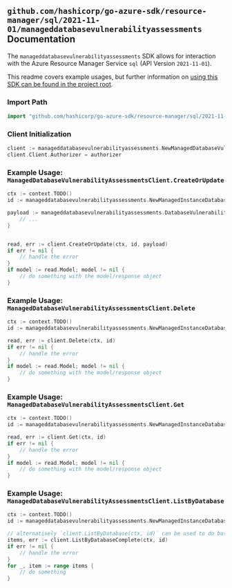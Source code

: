 
## `github.com/hashicorp/go-azure-sdk/resource-manager/sql/2021-11-01/manageddatabasevulnerabilityassessments` Documentation

The `manageddatabasevulnerabilityassessments` SDK allows for interaction with the Azure Resource Manager Service `sql` (API Version `2021-11-01`).

This readme covers example usages, but further information on [using this SDK can be found in the project root](https://github.com/hashicorp/go-azure-sdk/tree/main/docs).

### Import Path

```go
import "github.com/hashicorp/go-azure-sdk/resource-manager/sql/2021-11-01/manageddatabasevulnerabilityassessments"
```


### Client Initialization

```go
client := manageddatabasevulnerabilityassessments.NewManagedDatabaseVulnerabilityAssessmentsClientWithBaseURI("https://management.azure.com")
client.Client.Authorizer = authorizer
```


### Example Usage: `ManagedDatabaseVulnerabilityAssessmentsClient.CreateOrUpdate`

```go
ctx := context.TODO()
id := manageddatabasevulnerabilityassessments.NewManagedInstanceDatabaseID("12345678-1234-9876-4563-123456789012", "example-resource-group", "managedInstanceValue", "databaseValue")

payload := manageddatabasevulnerabilityassessments.DatabaseVulnerabilityAssessment{
	// ...
}


read, err := client.CreateOrUpdate(ctx, id, payload)
if err != nil {
	// handle the error
}
if model := read.Model; model != nil {
	// do something with the model/response object
}
```


### Example Usage: `ManagedDatabaseVulnerabilityAssessmentsClient.Delete`

```go
ctx := context.TODO()
id := manageddatabasevulnerabilityassessments.NewManagedInstanceDatabaseID("12345678-1234-9876-4563-123456789012", "example-resource-group", "managedInstanceValue", "databaseValue")

read, err := client.Delete(ctx, id)
if err != nil {
	// handle the error
}
if model := read.Model; model != nil {
	// do something with the model/response object
}
```


### Example Usage: `ManagedDatabaseVulnerabilityAssessmentsClient.Get`

```go
ctx := context.TODO()
id := manageddatabasevulnerabilityassessments.NewManagedInstanceDatabaseID("12345678-1234-9876-4563-123456789012", "example-resource-group", "managedInstanceValue", "databaseValue")

read, err := client.Get(ctx, id)
if err != nil {
	// handle the error
}
if model := read.Model; model != nil {
	// do something with the model/response object
}
```


### Example Usage: `ManagedDatabaseVulnerabilityAssessmentsClient.ListByDatabase`

```go
ctx := context.TODO()
id := manageddatabasevulnerabilityassessments.NewManagedInstanceDatabaseID("12345678-1234-9876-4563-123456789012", "example-resource-group", "managedInstanceValue", "databaseValue")

// alternatively `client.ListByDatabase(ctx, id)` can be used to do batched pagination
items, err := client.ListByDatabaseComplete(ctx, id)
if err != nil {
	// handle the error
}
for _, item := range items {
	// do something
}
```
